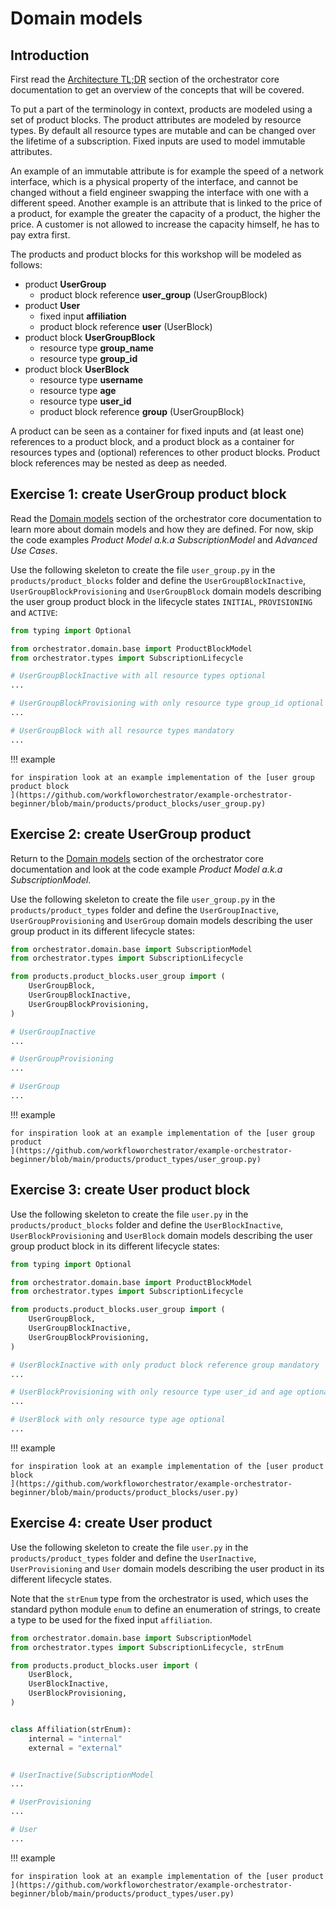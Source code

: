 # Domain models

## Introduction

First read the [Architecture TL;DR](docs/architecture/tldr.md)
section of the orchestrator core documentation to get an overview of the
concepts that will be covered.

To put a part of the terminology in context, products are modeled using a set
of product blocks. The product attributes are modeled by resource types.  By
default all resource types are mutable and can be changed over the lifetime of
a subscription. Fixed inputs are used to model immutable attributes.

An example of an immutable attribute is for example the speed of a network
interface, which is a physical property of the interface, and cannot be changed
without a field engineer swapping the interface with one with a different
speed. Another example is an attribute that is linked to the price of a
product, for example the greater the capacity of a product, the higher the
price. A customer is not allowed to increase the capacity himself, he has
to pay extra first.

The products and product blocks for this workshop will be modeled as follows:

* product **UserGroup**
    * product block reference **user_group** (UserGroupBlock)
* product **User**
    * fixed input **affiliation**
    * product block reference **user** (UserBlock)
* product block **UserGroupBlock**
    * resource type **group_name**
    * resource type **group_id**
* product block **UserBlock**
    * resource type **username**
    * resource type **age**
    * resource type **user_id**
    * product block reference **group** (UserGroupBlock)

A product can be seen as a container for fixed inputs and (at least one)
references to a product block, and a product block as a container for resources
types and (optional) references to other product blocks. Product block
references may be nested as deep as needed.

## Exercise 1: create UserGroup product block

Read the [Domain models](../../architecture/application/domainmodels.md)
section of the orchestrator core documentation to learn more about domain
models and how they are defined. For now, skip the code examples *Product Model
a.k.a SubscriptionModel* and *Advanced Use Cases*.

Use the following skeleton to create the file `user_group.py` in the
`products/product_blocks` folder and define the `UserGroupBlockInactive`,
`UserGroupBlockProvisioning` and `UserGroupBlock` domain models describing the
user group product block in the lifecycle states `INITIAL`, `PROVISIONING` and
`ACTIVE`:

```python
from typing import Optional

from orchestrator.domain.base import ProductBlockModel
from orchestrator.types import SubscriptionLifecycle

# UserGroupBlockInactive with all resource types optional
...

# UserGroupBlockProvisioning with only resource type group_id optional
...

# UserGroupBlock with all resource types mandatory
...
```

!!! example

    for inspiration look at an example implementation of the [user group product block
    ](https://github.com/workfloworchestrator/example-orchestrator-beginner/blob/main/products/product_blocks/user_group.py)

## Exercise 2: create UserGroup product

Return to the [Domain models](../../architecture/application/domainmodels.md)
section of the orchestrator core documentation and look at the code example
*Product Model a.k.a SubscriptionModel*.

Use the following skeleton to create the file `user_group.py` in the
`products/product_types` folder and define the `UserGroupInactive`,
`UserGroupProvisioning` and `UserGroup` domain models describing the user group
product in its different lifecycle states:

```python
from orchestrator.domain.base import SubscriptionModel
from orchestrator.types import SubscriptionLifecycle

from products.product_blocks.user_group import (
    UserGroupBlock,
    UserGroupBlockInactive,
    UserGroupBlockProvisioning,
)

# UserGroupInactive
...

# UserGroupProvisioning
...

# UserGroup
...
```

!!! example

    for inspiration look at an example implementation of the [user group product
    ](https://github.com/workfloworchestrator/example-orchestrator-beginner/blob/main/products/product_types/user_group.py)

## Exercise 3: create User product block

Use the following skeleton to create the file `user.py` in the
`products/product_blocks` folder and define the `UserBlockInactive`,
`UserBlockProvisioning` and `UserBlock` domain models describing the user group
product block in its different lifecycle states:

```python
from typing import Optional

from orchestrator.domain.base import ProductBlockModel
from orchestrator.types import SubscriptionLifecycle

from products.product_blocks.user_group import (
    UserGroupBlock,
    UserGroupBlockInactive,
    UserGroupBlockProvisioning,
)

# UserBlockInactive with only product block reference group mandatory
...

# UserBlockProvisioning with only resource type user_id and age optional
...

# UserBlock with only resource type age optional
...
```

!!! example

    for inspiration look at an example implementation of the [user product block
    ](https://github.com/workfloworchestrator/example-orchestrator-beginner/blob/main/products/product_blocks/user.py)

## Exercise 4: create User product

Use the following skeleton to create the file `user.py` in the
`products/product_types` folder and define the `UserInactive`,
`UserProvisioning` and `User` domain models describing the user product in its
different lifecycle states.

Note that the `strEnum` type from the orchestrator is used, which uses the
standard python module `enum` to define an enumeration of strings, to create a
type to be used for the fixed input `affiliation`.

```python
from orchestrator.domain.base import SubscriptionModel
from orchestrator.types import SubscriptionLifecycle, strEnum

from products.product_blocks.user import (
    UserBlock,
    UserBlockInactive,
    UserBlockProvisioning,
)


class Affiliation(strEnum):
    internal = "internal"
    external = "external"


# UserInactive(SubscriptionModel
...

# UserProvisioning
...

# User
...
```

!!! example

    for inspiration look at an example implementation of the [user product
    ](https://github.com/workfloworchestrator/example-orchestrator-beginner/blob/main/products/product_types/user.py)
